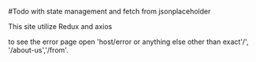 #Todo with state management and fetch from jsonplaceholder

This site utilize Redux and axios

to see the error page open 'host/error or anything else other than exact'/', '/about-us','/from'.
